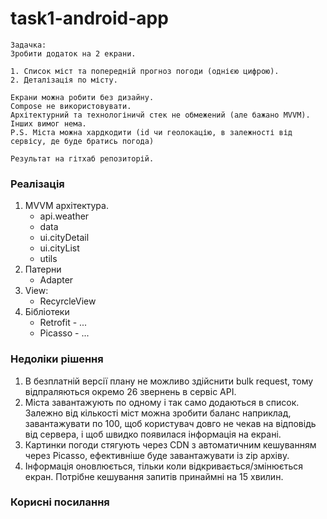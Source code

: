 # task1-android-app

```
Задачка:
Зробити додаток на 2 екрани.

1. Список міст та попередній прогноз погоди (однією цифрою).
2. Деталізація по місту.

Екрани можна робити без дизайну.
Compose не використовувати.
Архітектурний та технологіничй стек не обмежений (але бажано MVVM).
Інших вимог нема.
P.S. Міста можна хардкодити (id чи геолокацію, в залежності від сервісу, де буде братись погода)

Результат на гітхаб репозиторій.
```

### Реалізація
1. MVVM архітектура.
    - api.weather
    - data
    - ui.cityDetail
    - ui.cityList
    - utils
2. Патерни
   - Adapter
3. View:
   - RecyrcleView
4. Бібліотеки 
   - Retrofit - ...
   - Picasso - ...

### Недоліки рішення
1. В безплатній версії плану не можливо здійснити bulk request, тому відпраляються окремо 26 звернень в сервіс API.
2. Міста завантажують по одному і так само додаються в список. Залежно від кількості міст можна зробити баланс наприклад, завантажувати по 100, щоб користувач довго не чекав на відповідь від сервера, і щоб швидко появилася інформація на екрані.
3. Картинки погоди стягують через CDN з автоматичним кешуванням через Picasso, ефективніше буде завантажувати із zip архіву. 
4. Інформація оновлюється, тільки коли відкривається/змінюється екран. Потрібне кешування запитів принаймні на 15 хвилин. 

### Корисні посилання